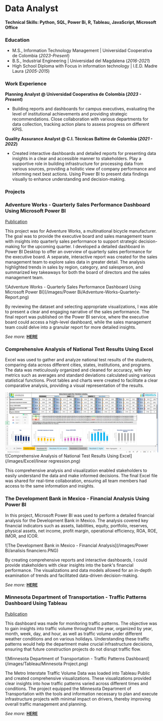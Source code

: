 # Data Analyst

#### Technical Skills: Python, SQL, Power Bi, R, Tableau, JavaScript, Microsoft Office

### Education
- M.S., Information Technology Management	| Universidad Cooperativa de Colombia (_2023-Present_)	 			        		
- B.S., Industrial Engineering | Universidad del Magdalena (_2016-2021_)
- High School Diploma with Focus in information technology | I.E.D. Madre Laura (_2005-2015_)

### Work Experience
**Planning Analyst @ Universidad Cooperativa de Colombia (_2023 - Present_)**
- Building reports and dashboards for campus executives, evaluating the level of institutional achievements and providing strategic recommendations. Close collaboration with various departments for data collection, tracking action plans to assess progress on different KPIS.

**Quality Assurance Analyst @ C.I. Técnicas Baltime de Colombia (_2021 - 2022_)**
- Created interactive dashboards and detailed reports for presenting data insights in a clear and accessible manner to stakeholders. Play a supportive role in building infrastructure for processing data from various sources, providing a holistic view of company performance and informing next best actions. Using Power BI to present data findings visually to enhance understanding and decision-making.

### Projects 

### Adventure Works - Quarterly Sales Performance Dashboard Using Microsoft Power BI

[Publication](https://app.powerbi.com/groups/me/reports/670cdae3-5544-4b39-85f2-ee44ae2eb6ac/ReportSection6eb9e839d2d78881aa25?language=en-US&experience=power-bi)

This project was for Adventure Works, a multinational bicycle manufacturer. The goal was to provide the executive board and sales management team with insights into quarterly sales performance to support strategic decision-making for the upcoming quarter.
I developed a detailed dashboard in Power BI Desktop to offer an overview of quarterly sales performance for the executive board. A separate, interactive report was created for the sales management team to explore sales data in greater detail. The analysis highlighted trends in sales by region, category, and salesperson, and summarized key takeaways for both the board of directors and the sales management team.

![Adventure Works - Quarterly Sales Performance Dashboard Using Microsoft Power BI](/images/Power Bi/Adventure-Works-Quarterly-Report.png)

By reviewing the dataset and selecting appropriate visualizations, I was able to present a clear and engaging narrative of the sales performance. The final report was published on the Power BI service, where the executive board could access a high-level dashboard, while the sales management team could delve into a granular report for more detailed insights. 

*See more:* **[HERE](https://github.com/TatianaPadillab/Data-Analyst-Portfolio/blob/main/images/Tableau/Minnesota-traffic-volume-slide-presentation.pdf)**<br />

### Comprehensive Analysis of National Test Results Using Excel

Excel was used to gather and analyze national test results of the students, comparing data across different cities, states, institutions, and programs. The data was meticulously organized and cleaned for accuracy, with key metrics such as averages and standard deviations calculated using various statistical functions. Pivot tables and charts were created to facilitate a clear comparative analysis, providing a visual representation of the results.

![Comprehensive Analysis of National Test Results Using Excel](/images/Excel/Excel.png)
![Comprehensive Analysis of National Test Results Using Excel](/images/Excel/linear regression.png)

This comprehensive analysis and visualization enabled stakeholders to easily understand the data and make informed decisions. The final Excel file was shared for real-time collaboration, ensuring all team members had access to the same information and insights.

### The Development Bank in Mexico - Financial Analysis Using Power BI

In this project, Microsoft Power BI was used to perform a detailed financial analysis for the Development Bank in Mexico. The analysis covered key financial indicators such as assets, liabilities, equity, portfolio, reserves, physical assets, net income, profit margin, operational efficiency, ROA, ROE, IMOR, and ICOR.

![The Development Bank in Mexico - Financial Analysis](/images/Power Bi/analisis financiero.PNG)

By creating comprehensive reports and interactive dashboards, I could provide stakeholders with clear insights into the bank's financial performance. The visualizations and data models allowed for an in-depth examination of trends and facilitated data-driven decision-making.

*See more:* **[HERE](https://github.com/TatianaPadillab/Data-Analyst-Portfolio/blob/main/images/Power%20Bi/Tatiana%20Padilla%20-%20Finantial%20analytics%20in%20Power%20Bi.pdf)**<br />

###  Minnesota Department of Transportation - Traffic Patterns Dashboard Using Tableau
[Publication](https://public.tableau.com/app/profile/tatiana.padilla/viz/MinnesotaDepartmentofTransportation_17169460487550/Dashboard1)

This dashboard was made for monitoring traffic patterns. The objective was to gain insights into traffic volume throughout the year, organized by year, month, week, day, and hour, as well as traffic volume under different weather conditions and on various holidays. Understanding these traffic patterns would help the department make crucial infrastructure decisions, ensuring that future construction projects do not disrupt traffic flow.

![Minnesota Department of Transportation - Traffic Patterns Dashboard](/images/Tableau/Minnesota Project.png)

The Metro Interstate Traffic Volume Data was loaded into Tableau Public and created comprehensive visualizations. These visualizations provided clear insights into how traffic patterns varied across different times and conditions. The project equipped the Minnesota Department of Transportation with the tools and information necessary to plan and execute infrastructure projects with minimal impact on drivers, thereby improving overall traffic management and planning.

*See more:* **[HERE](https://github.com/TatianaPadillab/Data-Analyst-Portfolio/blob/main/images/Tableau/Minnesota-traffic-volume-slide-presentation.pdf)**<br />
